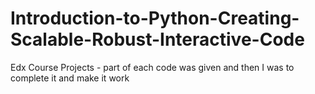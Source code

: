 # Introduction-to-Python-Creating-Scalable-Robust-Interactive-Code
Edx Course Projects - part of each code was given and then I was to complete it and make it work
